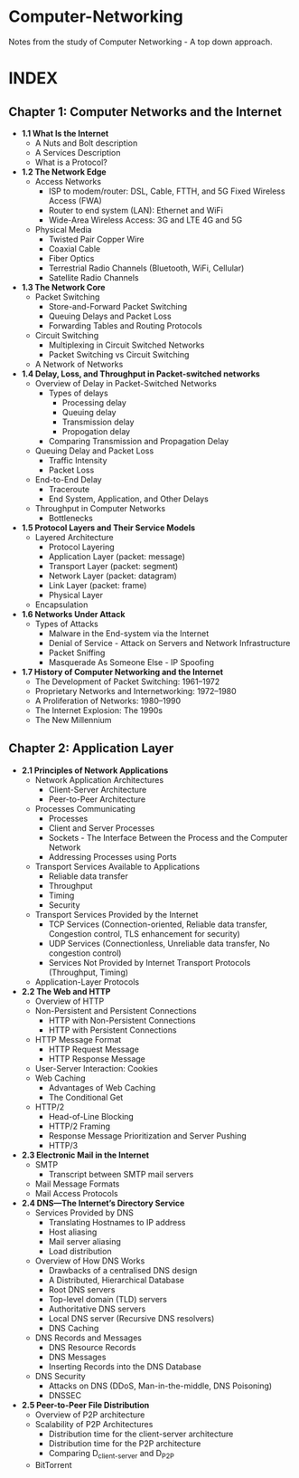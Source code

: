 # Computer-Networking

Notes from the study of Computer Networking - A top down approach.

# INDEX

## Chapter 1: Computer Networks and the Internet 
* <b>1.1 What Is the Internet</b>
	* A Nuts and Bolt description
 	* A Services Description
 	* What is a Protocol?
* <b>1.2 The Network Edge</b>
	* Access Networks
 		* ISP to modem/router: DSL, Cable, FTTH, and 5G Fixed Wireless Access (FWA)
   		* Router to end system (LAN): Ethernet and WiFi
     	* Wide-Area Wireless Access: 3G and LTE 4G and 5G
 	* Physical Media
    	* Twisted Pair Copper Wire
    	* Coaxial Cable
     	* Fiber Optics
      	* Terrestrial Radio Channels (Bluetooth, WiFi, Cellular)
      	* Satellite Radio Channels 
* <b>1.3 The Network Core</b>
	* Packet Switching
 		* Store-and-Forward Packet Switching
   		* Queuing Delays and Packet Loss
     	* Forwarding Tables and Routing Protocols 
 	* Circuit Switching
  		* Multiplexing in Circuit Switched Networks
    	* Packet Switching vs Circuit Switching
  	* A Network of Networks
* <b>1.4 Delay, Loss, and Throughput in Packet-switched networks</b>
	* Overview of Delay in Packet-Switched Networks
 		* Types of delays
	 		* Processing delay
	   		* Queuing delay
			* Transmission delay
			* Propogation delay
		* Comparing Transmission and Propagation Delay
  	* Queuing Delay and Packet Loss
  		* Traffic Intensity
  	 	* Packet Loss
  	* End-to-End Delay
  		* Traceroute
  	 	* End System, Application, and Other Delays	
  	* Throughput in Computer Networks
  		* Bottlenecks
* <b>1.5 Protocol Layers and Their Service Models</b>
	* Layered Architecture
 		* Protocol Layering
   		* Application Layer (packet: message)
     	* Transport Layer (packet: segment)
      	* Network Layer (packet: datagram)
      	* Link Layer (packet: frame)
      	* Physical Layer
	* Encapsulation
* <b>1.6 Networks Under Attack</b>
	* Types of Attacks
 		* Malware in the End-system via the Internet
  		* Denial of Service - Attack on Servers and Network Infrastructure
  		* Packet Sniffing
  		* Masquerade As Someone Else - IP Spoofing
* <b>1.7 History of Computer Networking and the Internet</b>
	* The Development of Packet Switching: 1961–1972
 	* Proprietary Networks and Internetworking: 1972–1980
  	* A Proliferation of Networks: 1980–1990
  	* The Internet Explosion: The 1990s
  	* The New Millennium

## Chapter 2: Application Layer
* <b>2.1 Principles of Network Applications</b>
	* Network Application Architectures
 		* Client-Server Architecture
   		* Peer-to-Peer Architecture
 	* Processes Communicating
  		* Processes
    	* Client and Server Processes
     	* Sockets - The Interface Between the Process and the Computer Network
      	* Addressing Processes using Ports
	* Transport Services Available to Applications
 		* Reliable data transfer
   		* Throughput
     	* Timing
      	* Security
	* Transport Services Provided by the Internet
 		* TCP Services (Connection-oriented, Reliable data transfer, Congestion control, TLS enhancement for security)
   		* UDP Services (Connectionless, Unreliable data transfer, No congestion control)
     	* Services Not Provided by Internet Transport Protocols (Throughput, Timing)
  	* Application-Layer Protocols
* <b>2.2 The Web and HTTP</b>
	* Overview of HTTP
 	* Non-Persistent and Persistent Connections
  		* HTTP with Non-Persistent Connections
		* HTTP with Persistent Connections
  	* HTTP Message Format
  		* HTTP Request Message
		* HTTP Response Message
  	* User-Server Interaction: Cookies
  	* Web Caching
  		* Advantages of Web Caching
  	 	* The Conditional Get
  	* HTTP/2
  		* Head-of-Line Blocking
  	 	* HTTP/2 Framing
  	  	* Response Message Prioritization and Server Pushing
  	  	* HTTP/3
* <b>2.3 Electronic Mail in the Internet</b>	
	* SMTP
 		* Transcript between SMTP mail servers
   	* Mail Message Formats
   	* Mail Access Protocols
* <b>2.4 DNS—The Internet’s Directory Service</b>
	* Services Provided by DNS
 		* Translating Hostnames to IP address
   		* Host aliasing
     	* Mail server aliasing
      	* Load distribution
	* Overview of How DNS Works
 		* Drawbacks of a centralised DNS design
   		* A Distributed, Hierarchical Database
     	* Root DNS servers
      	* Top-level domain (TLD) servers
      	* Authoritative DNS servers
      	* Local DNS server (Recursive DNS resolvers)
      	* DNS Caching
	* DNS Records and Messages
 		* DNS Resource Records
   		* DNS Messages
     	* Inserting Records into the DNS Database
  	* DNS Security
  		* Attacks on DNS (DDoS, Man-in-the-middle, DNS Poisoning)
  	 	* DNSSEC
* <b>2.5 Peer-to-Peer File Distribution</b>
	* Overview of P2P architecture
 	* Scalability of P2P Architectures
  		* Distribution time for the client-server architecture
    	* Distribution time for the P2P architecture
     	* Comparing D<sub>client-server</sub> and D<sub>P2P</sub>
	* BitTorrent

